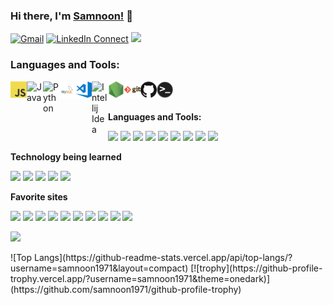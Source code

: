 ### Hi there, I'm [Samnoon!](https://www.linkedin.com/in/samnoon) 👋
[![Gmail](https://img.shields.io/badge/%20-Send%20Mail-black?color=14171A&labelColor=ef5350&logo=gmail&logoColor=ffffff)](mailto:samnoonabrar@gmail.com?subject=From%20GitHub&body=Hi,%20there.%20Found%20you%20from%20GitHub.)
[![LinkedIn Connect](https://img.shields.io/badge/%20-Connect-black?color=14171A&labelColor=FFFFFF&logo=linkedin&logoColor=0E76A8)](https://www.linkedin.com/in/samnoon/)
<a href="https://refreshmind365.blogspot.com/"><img src = "https://img.shields.io/badge/%20-Follow-black?color=14171A&labelColor=ffffff&logo=blogger&logoColor=FC4F08"></a>
 </p>
 
### Languages and Tools:

<img align="left" alt="JavaScript" width="26px" src="https://raw.githubusercontent.com/github/explore/80688e429a7d4ef2fca1e82350fe8e3517d3494d/topics/javascript/javascript.png" />
<img align="left" alt="Java" width="26px" src="https://raw.githubusercontent.com/abranhe/programming-languages-logos/master/src/java/java_48x48.png" />
<img align="left" alt="Python" width="26px" src="https://raw.githubusercontent.com/abranhe/programming-languages-logos/master/src/python/python_32x32.png" />
<img align="left" alt="MySQL" width="26px" src="https://raw.githubusercontent.com/github/explore/80688e429a7d4ef2fca1e82350fe8e3517d3494d/topics/mysql/mysql.png" />
<img align="left" alt="Visual Studio Code" width="26px" src="https://raw.githubusercontent.com/github/explore/80688e429a7d4ef2fca1e82350fe8e3517d3494d/topics/visual-studio-code/visual-studio-code.png" />
<img align="left" alt="Intellij Idea" width="26px" src="https://icons.iconarchive.com/icons/papirus-team/papirus-apps/512/intellij-icon.png" />
<img align="left" alt="Node.js" width="26px" src="https://raw.githubusercontent.com/github/explore/80688e429a7d4ef2fca1e82350fe8e3517d3494d/topics/nodejs/nodejs.png" />
<img align="left" alt="Git" width="26px" src="https://raw.githubusercontent.com/github/explore/80688e429a7d4ef2fca1e82350fe8e3517d3494d/topics/git/git.png" />
<img align="left" alt="GitHub" width="26px" src="https://raw.githubusercontent.com/github/explore/78df643247d429f6cc873026c0622819ad797942/topics/github/github.png" />
<img align="left" alt="HTML5" width="26px" src="https://raw.githubusercontent.com/github/explore/80688e429a7d4ef2fca1e82350fe8e3517d3494d/topics/terminal/terminal.png" />
<br />
<br>


**Languages and Tools:**  

<code><img height="20" src="https://cdn.jsdelivr.net/npm/simple-icons@3.12.2/icons/java.svg"></code>
<code><img height="20" src="https://cdn.jsdelivr.net/npm/simple-icons@3.12.2/icons/python.svg"></code>
<code><img height="20" src="https://cdn.jsdelivr.net/npm/simple-icons@3.12.2/icons/javascript.svg"></code>
<code><img height="20" src="https://cdn.jsdelivr.net/npm/simple-icons@3.12.2/icons/html5.svg"></code>
<code><img height="20" src="https://cdn.jsdelivr.net/npm/simple-icons@3.12.2/icons/css3.svg"></code>
<code><img height="20" src="https://cdn.jsdelivr.net/npm/simple-icons@3.12.2/icons/sublimetext.svg"></code>
<code><img height="20" src="https://cdn.jsdelivr.net/npm/simple-icons@3.12.2/icons/pycharm.svg"></code>
<code><img height="20" src="https://cdn.jsdelivr.net/npm/simple-icons@3.12.2/icons/git.svg"></code>
<code><img height="20" src="https://cdn.jsdelivr.net/npm/simple-icons@3.12.2/icons/mysql.svg"></code>

**Technology being learned**

<code><img height="20" src="https://cdn.jsdelivr.net/npm/simple-icons@3.12.2/icons/react.svg"></code>
<code><img height="20" src="https://cdn.jsdelivr.net/npm/simple-icons@3.12.2/icons/react.svg"></code>
<code><img height="20" src="https://cdn.jsdelivr.net/npm/simple-icons@3.12.2/icons/node-dot-js.svg"></code>
<code><img height="20" src="https://cdn.jsdelivr.net/npm/simple-icons@3.12.2/icons/mongodb.svg"></code>
<code><img height="20" src="https://cdn.jsdelivr.net/npm/simple-icons@3.12.2/icons/typescript.svg"></code>

**Favorite sites**

<code><img height="20" src="https://cdn.jsdelivr.net/npm/simple-icons@3.12.2/icons/github.svg"></code>
<code><img height="20" src="https://cdn.jsdelivr.net/npm/simple-icons@3.12.2/icons/google.svg"></code>
<code><img height="20" src="https://cdn.jsdelivr.net/npm/simple-icons@3.12.2/icons/codeforces.svg"></code>
<code><img height="20" src="https://cdn.jsdelivr.net/npm/simple-icons@3.12.2/icons/codechef.svg"></code>
<code><img height="20" src="https://cdn.jsdelivr.net/npm/simple-icons@3.12.2/icons/hackerrank.svg"></code>
<code><img height="20" src="https://cdn.jsdelivr.net/npm/simple-icons@3.12.2/icons/stackoverflow.svg"></code>
<code><img height="20" src="https://cdn.jsdelivr.net/npm/simple-icons@3.12.2/icons/youtube.svg"></code>
<code><img height="20" src="https://cdn.jsdelivr.net/npm/simple-icons@3.12.2/icons/mdnwebdocs.svg"></code>
<code><img height="20" src="https://cdn.jsdelivr.net/npm/simple-icons@3.12.2/icons/freecodecamp.svg"></code>
<code><img height="20" src="https://cdn.jsdelivr.net/npm/simple-icons@3.12.2/icons/w3c.svg"></code>




<p>
 <img src="https://github-readme-stats.vercel.app/api?username=samnoon1971&show_icons=true">
</p>
![Top Langs](https://github-readme-stats.vercel.app/api/top-langs/?username=samnoon1971&layout=compact)
[![trophy](https://github-profile-trophy.vercel.app/?username=samnoon1971&theme=onedark)](https://github.com/samnoon1971/github-profile-trophy)

